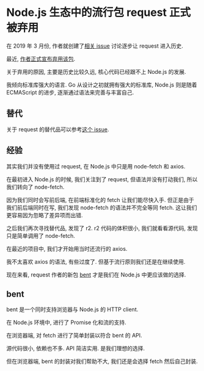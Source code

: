 # Node.js 生态中的流行包 request 正式被弃用

在 2019 年 3 月份, 作者就创建了[相关 issue][0] 讨论逐步让 request 进入历史.

最近, [作者正式宣布弃用该包][1].

关于弃用的原因, 主要是历史比较久远, 核心代码已经跟不上 Node.js 的发展.

我倾向标准库强大的语言. Go 从设计之初就拥有强大的标准库, Node.js 则是随着
ECMAScript 的进步, 逐渐通过语法来完善与丰富自己.

## 替代

关于 request 的替代品可以参考[这个 issue][2].

## 经验

其实我们并没有使用过 request, 在 Node.js 中只是用 node-fetch 和 axios.

在最初进入 Node.js 的时候, 我们关注到了 request, 但语法并没有打动我们,
所以我们转向了 node-fetch.

因为我们同时会写前后端, 在前端标准化的 fetch 让我们能尽快入手.
但正是由于我们前后端同时在写, 我们发现 node-fetch 的语法并不完全等同 fetch.
这让我们更容易因为忽略了差异项而出错.

之后我们再次寻找替代品, 发现了 r2. r2 代码的体积很小, 我们就看看源代码,
发现只是简单调用了 node-fetch.

在最近的项目中, 我们才开始用当时还流行的 axios.

我不太喜欢 axios 的语法, 有些过度了. 但基于流行原则我们还是在继续使用.

现在来看, request 作者的新包 [bent][3] 才是我们在 Node.js 中更应该做的选择.

## bent

bent 是一个同时支持浏览器与 Node.js 的 HTTP client.

在 Node.js 环境中, 进行了 Promise 化和流的支持.

在浏览器端, 对 fetch 进行了简单封装以符合 bent 的 API.

源代码很小, 依赖也不多. API 简洁实用. 是我们理想的选择.

但在浏览器端, bent 的封装对我们帮助不大, 我们还是会选择 fetch 然后自己封装.

[0]: https://github.com/request/request/issues/3142
[1]: https://github.com/request/request/commit/aded7e4f8e57f6f33cf39d65634bfb822bfcb2c8
[2]: https://github.com/request/request/issues/3143
[3]: https://github.com/mikeal/bent
